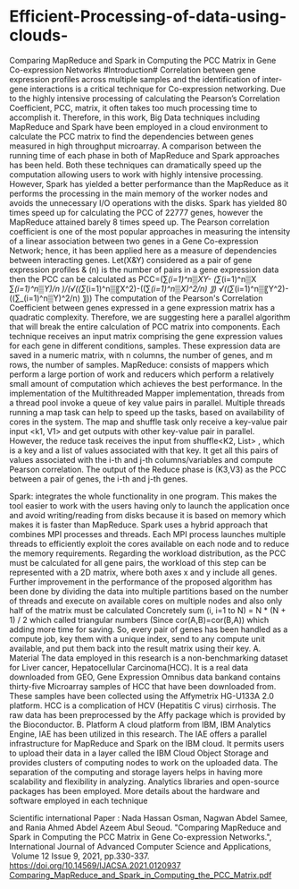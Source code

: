# Efficient-Processing-of-data-using-clouds-
Comparing MapReduce and Spark in Computing the PCC Matrix in Gene Co-expression Networks
#Introduction#
Correlation between gene expression profiles across multiple samples and the identification of inter-gene interactions is a critical technique for Co-expression networking. Due to the highly intensive processing of calculating the Pearson’s Correlation Coefficient, PCC, matrix, it often takes too much processing time to accomplish it. Therefore, in this work, Big Data techniques including MapReduce and Spark have been employed in a cloud environment to calculate the PCC matrix to find the dependencies between genes measured in high throughput microarray. A comparison between the running time of each phase in both of MapReduce and Spark approaches has been held. Both these techniques can dramatically speed up the computation allowing users to work with highly intensive processing. However, Spark has yielded a better performance than the MapReduce as it performs the processing in the main memory of the worker nodes and avoids the unnecessary I/O operations with the disks. Spark has yielded 80 times speed up for calculating the PCC of 22777 genes, however the MapReduce attained barely 8 times speed up.
The Pearson correlation coefficient is one of the most popular approaches in measuring the intensity of a linear association between two genes in a Gene Co-expression Network; hence, it has been applied here as a measure of dependencies between interacting genes. Let(X&Y) considered as a pair of gene expression profiles & (n) is the number of pairs in a gene expression data then the PCC can be calculated as PCC=(∑_(i=1)^n▒XY-  (∑_(i=1)^n▒X  ∑_(i=1)^n▒Y)/n   )/(√((∑_(i=1)^n▒〖X^2)-((∑_(i=1)^n▒X)^2/n) 〗) √((∑_(i=1)^n▒〖Y^2)-((∑_(i=1)^n▒Y)^2/n) 〗))
The computation of the Pearson's Correlation Coefficient between genes expressed in a gene expression matrix has a quadratic complexity. Therefore, we are suggesting here a parallel algorithm that will break the entire calculation of PCC matrix into components.
Each technique receives an input matrix comprising the gene expression values for each gene in different conditions, samples. These expression data are saved in a numeric matrix, with n columns, the number of genes, and m rows, the number of samples.
MapReduce:
consists of mappers which perform a large portion of work and reducers which perform a relatively small amount of computation which achieves the best performance. In the implementation of the Multithreaded Mapper implementation, threads from a thread pool invoke a queue of key value pairs in parallel. Multiple threads running a map task can help to speed up the tasks, based on availability of cores in the system. The map and shuffle task only receive a key-value pair input <k1, V1> and get outputs with other key-value pair in parallel. However, the reduce task receives the input from shuffle<K2, List<V2>> , which is a key and a list of values associated with that key. It get all this pairs of values associated with the i-th and j-th columns/variables and compute Pearson correlation. The output of the Reduce phase is (K3,V3) as the PCC between a pair of genes, the i-th and j-th genes. 

Spark: 
integrates the whole functionality in one program. This makes the tool easier to work with the users having only to launch the application once and avoid writing/reading from
disks because it is based on memory which makes it is faster than MapReduce. Spark uses a hybrid approach that combines MPI processes and threads. Each MPI process launches multiple threads to efficiently exploit the cores available on each node and to reduce the memory requirements. Regarding the workload distribution, as the PCC must be calculated for all gene pairs, the workload of this step can be represented with a 2D matrix, where both axes x and y include all genes. Further improvement in the performance of the proposed algorithm has been done by dividing the data into multiple partitions based on the number of threads and execute on available cores on multiple nodes and also only half of the matrix must be calculated Concretely  sum (i, i=1 to N) = N * (N + 1) / 2 which called triangular numbers   (Since  cor(A,B)=cor(B,A)) which  adding  more time for  saving. So, every pair of genes has been handled as a compute job, key them with a unique index, send to any compute unit available, and put them back into the result matrix using their key. 
  A.	Material 
The data employed in this research is a non-benchmarking  dataset for Liver cancer, Hepatocellular Carcinoma(HCC). It is a real data downloaded from GEO, Gene Expression Omnibus data bankand contains  thirty-five Microarray samples of HCC that have been downloaded from. These samples have been collected using the Affymetrix HG-U133A 2.0 platform. HCC is a complication of HCV (Hepatitis C virus) cirrhosis. The raw data has been preprocessed by the Affy package which is provided by the Bioconductor. 
B.	Platform
A cloud platform from IBM, IBM Analytics Engine, IAE has been utilized in this research. The IAE offers a parallel infrastructure for MapReduce and Spark on the IBM cloud. It permits users to upload their data in a layer called the IBM Cloud Object Storage and provides clusters of computing nodes to work on the uploaded data. The separation of the computing and storage layers helps in having more scalability and flexibility in analyzing. Analytics libraries and open-source packages has been employed. More details about the hardware and software employed in each technique 

Scientific international Paper :
  Nada Hassan Osman, Nagwan Abdel Samee, and Rania Ahmed Abdel Azeem Abul Seoud. "Comparing MapReduce and Spark in Computing the PCC Matrix in Gene Co-expression Networks.", International Journal of Advanced Computer Science and Applications,  Volume 12 Issue 9, 2021, pp.330-337. https://doi.org/10.14569/IJACSA.2021.0120937 
[Comparing_MapReduce_and_Spark_in_Computing_the_PCC_Matrix.pdf](https://github.com/Nadasawah90/Efficient-Processing-of-data-using-clouds-/files/9230497/Comparing_MapReduce_and_Spark_in_Computing_the_PCC_Matrix.pdf)

